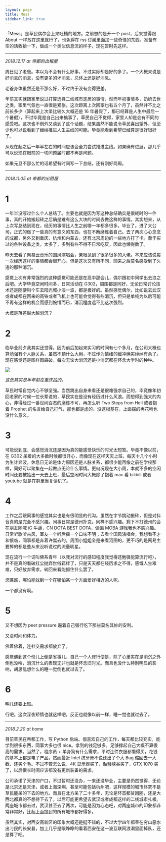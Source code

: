 ```yaml
---
layout: page
title: Mess
sidebar_link: true
---
```


「Mess」是草民偶尔会上来吐槽的地方。之前想的是开一个 post，后来觉得跟 About 一样放在这里就行了，也免得在 rss 订阅里面加一些奇怪的东西。准备有空的话收拾一下，做成一个类似信息流的样子，现在暂时先这样。

------------

_2018.12.17 at 帝都的出租屋_

周日见了老爸。本以为不会有什么好事，不过实际却是好的多了。一个大概来说是好消息的消息，没有更多的坏消息，总体上还是好消息。

老爸身体虽然还是不那么好，不过终于没有变得更差。

年前其实就跟家里说过打算选择二线城市定居的事情，然而年初事情多，奶奶去世之类，家里气氛也一直很是紧张。这次距离上次回家也有五个月了，虽然并不比之前长多少（算起来上次呆比较久大概还是 16 年暑假了，那已经算是人生中最后一个暑假），不过毕竟是自己出来搞事了，草民自己不觉得，家里人却是会有不同的感受吧。这次也不例外又谈到了这个话题，结果虽然不能说令草民喜出望外，但至少也可以说看到了继续推进人生主线的可能。毕竟能看到希望已经算是很好很好了。

从现在起之后一年半左右的时间应该会全力尝试推进主线。如果确有进展，那几乎可以说现在眼前的一切问题届时都不再是问题。

如果元旦不那么忙的话希望有时间写一下总结，还有刚好两周。

-----------

_2018.11.05 at 帝都的出租屋_

# 1

一年半没写过什么个人总结了。主要也就是因为写这种总结确实是很耗时的一件事，真的开始搬起砖之后确是难有这么大块的时间去做这样的事情。其实想来，从上次写总结到现在，经历的事情比人生之前哪一年都多很多。毕业了。进了大公司，正式的做了一些真的有意义的东西，也在不断磨练着自己。去了两次心心念念的成都，另外又到重庆、杭州和内蒙古，还有北京周边的一些地方打了卡。至于买过的各种设备之类，太多了，多到有些不得不日常吃灰，因此也懒得数了。

昨天去看了网易云音乐的国风演唱会，亲眼见到了很多很多的大佬。本来应该说每一次经历这样的事情都会很开心，但是这次又有所不同，回来之后莫名感受到了久违的那种消沉。

感觉上次有非常强烈的这种感觉可能还是在高中那会儿，偶尔跟初中同学出去浪之后吧。大学毕竟空闲时间多，日常活动在 G302，周围都是同好，无论日常讨论技术还是随便叫个车去阳光城小浪一波，都是极好的。虽然感觉偶尔，比如说去武汉或者成都在回来的高铁或者飞机上也可能会觉得有些消沉，但只是单纯为以后可能不再有这样的机会而感到惋惜而已，消沉程度远不比这次强烈。

大概是落差越大越消沉？

# 2

临毕业前夕我其实还觉得，因为前后加起来实习的时间有七个多月，在公司大概也算勉强有个人脉关系，虽然不顶什么大用，不过作为情绪的缓冲确实绰绰有余了。现在感觉还是图样图森破，每次无论大消沉还是小消沉都在怀念大学时的种种。

![](../assets/images/mess/1.JPG)

*这张其实是半年前在重庆拍的。*

草民时常自觉内心不够坚强。当然跳出自身来看还是很难强求自己的，毕竟像年初回老家的时候一位长辈说的，草民实在是没有经历过什么风浪。而想得到强大的内心，非得经过一番世间百态的磨练不可，再怎么听 Two Steps from Hell 或者抱着 Prophet 的名言给自己打气，那也都是虚的，没这根基在，上面摆的再花哨也没什么意义。

# 3

可能说到底，会感觉消沉还是因为真的能感觉快乐的时光太短暂。毕竟不像以前，在 G302 呆着的大多数时候都很开心，而像现在这样天天上班，每天十几个小时为生计奔波，休息日无论是体力原因还是人脉关系，都很少能再像之前在学校那样，同好可以聚集在一起做点无论什么事情。更何况现在大小周，本就不多的空闲时间还要被抽出一天去上班，最后空闲时间大概除了抱着 mac 看 bilibili 或者 youtube 就是在群里当复读机了。

# 4

工作之后跟同事的感觉其实也是有很明显的代沟。虽然在字节跳动搬砖，但是对抖音真的是完全不感兴趣。同事日常是德州扑克，同样不感兴趣。剩下不打德州的会在朋友圈喊 iG 牛逼，CN DOTA BEST DOTA，偏偏 MOBA 游戏我也不感兴趣。日常听歌听古风，室友一个听后摇一个口味不明；去看个国风演唱会，我想看不才和银临，同事都是奔着许嵩去的，周围小姐姐全是来看河图的，更不巧的是网易主要捧的都是些从来没听说过的流量明星。

现在流行一个词叫佛系青年（以我对流行的感知程度我觉得还勉强能算流行吧），并不是真的看破红尘抛弃世俗羁绊了，只是天天都在经历求之不得，感慨人生艰难，只好放弃需求，转回来看能抓住什么罢了。

您瞧瞧，哪怕能找到一个在哪怕某一个方面爱好相近的人呢。

一个都没有啊。

# 5

又不想因为 peer pressure 逼着自己强行吃下那些莫名其妙的安利。

又没时间和体力。

佛着佛着，连社交需求都放弃了。

感觉佛到这个份儿上倒是省事儿，自己一个人修行便是，除了心里实在是消沉之外倒也没啥，消沉什么的表现无非也就是怀念旧时光。而且也没什么特别明显的影响，胡思乱想什么的睡一觉倒也就过去了。

# 6

明儿还要上班。

行吧。这次深夜矫情也就这样吧。反正也就像以前一样，睡一觉也就过去了。

----------

_2018.2.20 at home_

目前草民在帝都工作，写 Python 后端。很喜欢自己的工作，每天都比较充实，能学到很多东西，同事大多也很 nice。拿到的钱足够多，足够撑起自己大概不算很高的需求。当然了，程序员 + 单身狗有什么需求，平时连件衣服都懒得买，花钱的基本上都是电子产品，然而最近 Intel 挤牙膏不说还出了个大 Bug 缩回去一大截，还买个毛。不过不管怎么说，4K 显示器买了，骷髅峡谷买了，GTX 1070 买了，以后很长时间应该都没有更新装备的需求。

公司承诺了天津的户口，不过暂时还没办，一来还没毕业，主要是仍然觉得，无论是北京还是天津，或者上海深圳，甚至可能包括杭州吧，这样规模的城市终究不是草民能呆的下去的地方。而且在北方呆了二十多年，无论是环首都贫困圈，还是大西北都真的不想待下去了。以后可能更希望去武汉或者成都这样的二线城市扎根。两座城市都去过，武汉甚至去了两次，可能是因为心态吧，对两座城市的印象都非常非常好，比起上面提到的所有城市都好得多。

虽然其实，对西安高新区的印象大概还是挺不错的，不过大学四年都呆在穷山恶水出刁民的长安县，加上几乎是眼睁睁的看着西安在这一波互联网浪潮里面掉队，还是算了吧。
